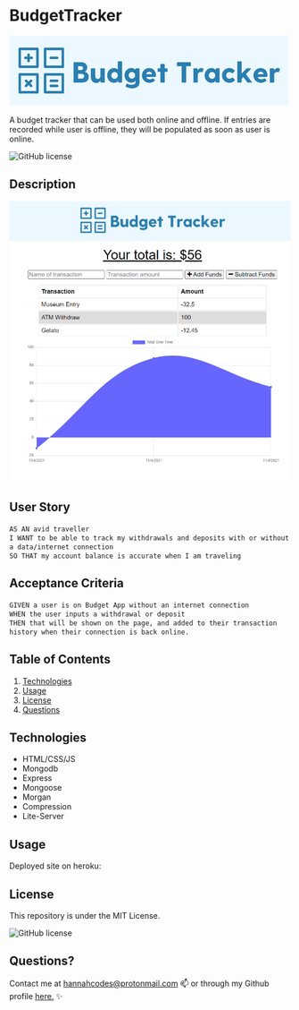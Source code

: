 # BudgetTracker
![Logo](./public/img/logowbackground.png)

A budget tracker that can be used both online and offline. If entries are recorded while user is offline, they will be populated as soon as user is online.


![GitHub license](https://img.shields.io/badge/license-MIT-blue.svg)

## Description


![Screenshot](./public/img/screenshot.png)

## User Story
 
```
AS AN avid traveller
I WANT to be able to track my withdrawals and deposits with or without a data/internet connection
SO THAT my account balance is accurate when I am traveling

```

## Acceptance Criteria

```
GIVEN a user is on Budget App without an internet connection
WHEN the user inputs a withdrawal or deposit
THEN that will be shown on the page, and added to their transaction history when their connection is back online.
```



## Table of Contents
1. [Technologies](##Technologies)
2. [Usage](##Usage)
3. [License](##License)
4. [Questions](##Questions)


## Technologies

* HTML/CSS/JS
* Mongodb
* Express
* Mongoose
* Morgan
* Compression
* Lite-Server

## Usage

Deployed site on heroku: 


## License

This repository is under the MIT License.

![GitHub license](https://img.shields.io/badge/license-MIT-blue.svg)


## Questions?

Contact me at hannahcodes@protonmail.com 📫 or through my Github profile [here.](https://github.com/hannahnmcdonald) ✨


